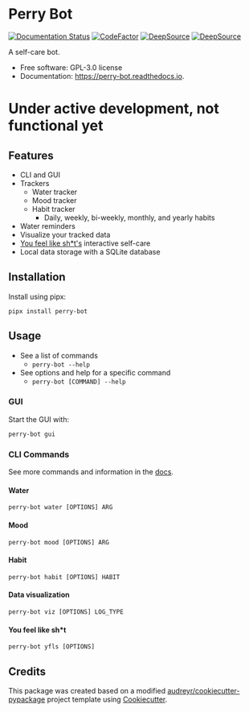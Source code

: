 # Perry Bot

[![Documentation Status](https://readthedocs.org/projects/perry-bot/badge/?version=develop)](https://perry-bot.readthedocs.io/en/develop/?badge=develop)
[![CodeFactor](https://www.codefactor.io/repository/github/shunnkou/perry-bot/badge)](https://www.codefactor.io/repository/github/shunnkou/perry-bot)
[![DeepSource](https://deepsource.io/gh/shunnkou/perry-bot.svg/?label=active+issues)](https://deepsource.io/gh/shunnkou/perry-bot/?ref=repository-badge)
[![DeepSource](https://deepsource.io/gh/shunnkou/perry-bot.svg/?label=resolved+issues)](https://deepsource.io/gh/shunnkou/perry-bot/?ref=repository-badge)

A self-care bot.

* Free software: GPL-3.0 license
* Documentation: https://perry-bot.readthedocs.io.

# Under active development, not functional yet


## Features
* CLI and GUI
* Trackers
  * Water tracker
  * Mood tracker
  * Habit tracker
    * Daily, weekly, bi-weekly, monthly, and yearly habits
* Water reminders
* Visualize your tracked data
* [You feel like sh*t's](https://youfeellikeshit.com/) interactive self-care
* Local data storage with a SQLite database


## Installation
Install using pipx:

```shell
pipx install perry-bot
```

## Usage
* See a list of commands
  * `perry-bot --help`
* See options and help for a specific command
  * `perry-bot [COMMAND] --help`
### GUI
Start the GUI with:
```
perry-bot gui
```

### CLI Commands
See more commands and information in the [docs](https://perry-bot.readthedocs.io/en/latest/usage.html#cli-usage).

#### Water
```
perry-bot water [OPTIONS] ARG
```

#### Mood
```
perry-bot mood [OPTIONS] ARG
```

#### Habit
```
perry-bot habit [OPTIONS] HABIT
```

#### Data visualization
```
perry-bot viz [OPTIONS] LOG_TYPE
```

#### You feel like sh*t
```
perry-bot yfls [OPTIONS]
```


## Credits
This package was created based on a modified
[audreyr/cookiecutter-pypackage](https://github.com/audreyfeldroy/cookiecutter-pypackage)
project template using [Cookiecutter](https://github.com/cookiecutter/cookiecutter).
